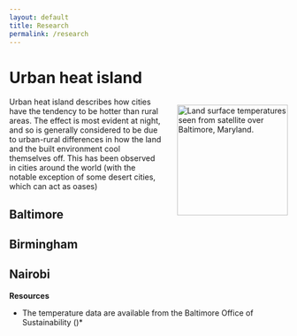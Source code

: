 ```yaml
---
layout: default
title: Research
permalink: /research
---
```



# Urban heat island

<img src="/images/vortex.gif" width="200" style="float:right; margin: 1em 0 4em 2em;"
title="Land surface temperatures seen from satellite over Baltimore, Maryland."/>

Urban heat island describes how cities have the tendency to be hotter than rural areas. The effect is most evident at night, and so is generally considered to be due to urban-rural differences in how the land and the built environment cool themselves off. This has been observed in cities around the world (with the notable exception of some desert cities, which can act as oases) 

## Baltimore

## Birmingham 

## Nairobi 

**Resources**

* The temperature data are available from the Baltimore Office of Sustainability ()*
